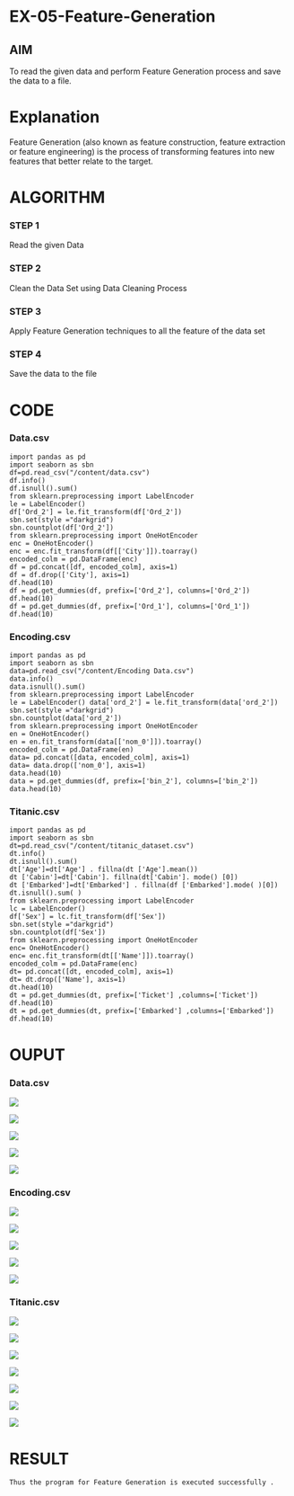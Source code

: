 # EX-05-Feature-Generation


## AIM
To read the given data and perform Feature Generation process and save the data to a file. 

# Explanation
Feature Generation (also known as feature construction, feature extraction or feature engineering) is the process of transforming features into new features that better relate to the target.
 

# ALGORITHM
### STEP 1
Read the given Data
### STEP 2
Clean the Data Set using Data Cleaning Process
### STEP 3
Apply Feature Generation techniques to all the feature of the data set
### STEP 4
Save the data to the file


# CODE

### Data.csv
```
import pandas as pd   
import seaborn as sbn 
df=pd.read_csv("/content/data.csv") 
df.info() 
df.isnull().sum()
from sklearn.preprocessing import LabelEncoder 
le = LabelEncoder() 
df['Ord_2'] = le.fit_transform(df['Ord_2']) 
sbn.set(style ="darkgrid") 
sbn.countplot(df['Ord_2'])
from sklearn.preprocessing import OneHotEncoder 
enc = OneHotEncoder() 
enc = enc.fit_transform(df[['City']]).toarray() 
encoded_colm = pd.DataFrame(enc) 
df = pd.concat([df, encoded_colm], axis=1) 
df = df.drop(['City'], axis=1) 
df.head(10) 
df = pd.get_dummies(df, prefix=['Ord_2'], columns=['Ord_2']) 
df.head(10) 
df = pd.get_dummies(df, prefix=['Ord_1'], columns=['Ord_1']) 
df.head(10)
```

### Encoding.csv
```
import pandas as pd 
import seaborn as sbn 
data=pd.read_csv("/content/Encoding Data.csv") 
data.info() 
data.isnull().sum() 
from sklearn.preprocessing import LabelEncoder 
le = LabelEncoder() data['ord_2'] = le.fit_transform(data['ord_2']) 
sbn.set(style ="darkgrid") 
sbn.countplot(data['ord_2'])
from sklearn.preprocessing import OneHotEncoder 
en = OneHotEncoder() 
en = en.fit_transform(data[['nom_0']]).toarray() 
encoded_colm = pd.DataFrame(en) 
data= pd.concat([data, encoded_colm], axis=1) 
data= data.drop(['nom_0'], axis=1) 
data.head(10) 
data = pd.get_dummies(df, prefix=['bin_2'], columns=['bin_2']) 
data.head(10)
```

### Titanic.csv
```
import pandas as pd 
import seaborn as sbn 
dt=pd.read_csv("/content/titanic_dataset.csv") 
dt.info() 
dt.isnull().sum() 
dt['Age']=dt['Age'] . fillna(dt ['Age'].mean()) 
dt ['Cabin']=dt['Cabin']. fillna(dt['Cabin']. mode() [0]) 
dt ['Embarked']=dt['Embarked'] . fillna(df ['Embarked'].mode( )[0]) 
dt.isnull().sum( ) 
from sklearn.preprocessing import LabelEncoder 
lc = LabelEncoder() 
df['Sex'] = lc.fit_transform(df['Sex']) 
sbn.set(style ="darkgrid") 
sbn.countplot(df['Sex']) 
from sklearn.preprocessing import OneHotEncoder 
enc= OneHotEncoder() 
enc= enc.fit_transform(dt[['Name']]).toarray() 
encoded_colm = pd.DataFrame(enc) 
dt= pd.concat([dt, encoded_colm], axis=1) 
dt= dt.drop(['Name'], axis=1) 
dt.head(10) 
dt = pd.get_dummies(dt, prefix=['Ticket'] ,columns=['Ticket']) 
df.head(10) 
dt = pd.get_dummies(dt, prefix=['Embarked'] ,columns=['Embarked']) 
df.head(10)
```


# OUPUT

### Data.csv 

![](aaa1.png)

![](aaa2.png)

![](aaa3.png)

![](aaa4.png)

![](aaa5.png)

### Encoding.csv 

![](aaa6.png)

![](aaa7.png)

![](aaa8.png)

![](aaa9.png)

![](aaa10.png)

### Titanic.csv

![](aaa11.png)

![](aaa12.png)

![](aaa13.png)

![](aaa14.png)

![](aaa15.png)

![](aaa16.png)

![](aaa17.png)

# RESULT
    Thus the program for Feature Generation is executed successfully .

